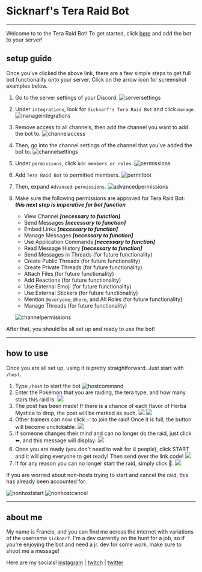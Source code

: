 # Sicknarf's Tera Raid Bot

___

Welcome to to the Tera Raid Bot! To get started, click [here](https://discord.com/api/oauth2/authorize?client_id=1064068854071963698&permissions=2198888513521&scope=bot%20applications.commands) and add the bot to your server!

## setup guide

Once you've clicked the above link, there are a few simple steps to get full bot functionality onto your server. Click on the arrow icon for screenshot examples below.

1. Go to the server settings of your Discord.
    ![serversettings](assets/screenshots/setup_1.png)

2. Under `integrations`, look for `Sicknarf's Tera Raid Bot` and click `manage`.
    ![manageintegrations](assets/screenshots/setup_2.png)
3. Remove access to all channels, then add the channel you want to add the bot to.
    ![channelaccess](assets/screenshots/setup_3.png)
4. Then, go into the channel settings of the channel that you've added the bot to.
    ![channelsettings](assets/screenshots/setup_4.png)
5. Under `permissions`, click `Add members or roles`.
    ![permissions](assets/screenshots/setup_5.png)
6. Add `Tera Raid Bot` to permitted members.
    ![permitbot](assets/screenshots/setup_6.png)
7. Then, expand `Advanced permissions`.
    ![advancedpermissions](assets/screenshots/setup_7.png)
8. Make sure the following permissions are approved for Tera Raid Bot: ***this next step is imperative for bot function***
    - View Channel ***[necessary to function]***
    - Send Messages ***[necessary to function]***
    - Embed Links ***[necessary to function]***
    - Manage Messages ***[necessary to function]***
    - Use Application Commands ***[necessary to function]***
    - Read Message History ***[necessary to function]***
    - Send Messages in Threads (for future functionality)
    - Create Public Threads (for future functionality)
    - Create Private Threads (for future functionality)
    - Attach Files (for future functionality)
    - Add Reactions (for future functionality)
    - Use External Emoji (for future functionality)
    - Use External Stickers (for future functionality)
    - Mention `@everyone`, `@here`, and All Roles (for future functionality)
    - Manage Threads (for future functionality)

    ![channelpermissions](assets/screenshots/setup_8.png)

After that, you should be all set up and ready to use the bot!

___

## how to use

Once you are all set up, using it is pretty straightforward. Just start with `/host`.

1. Type `/host` to start the bot
    ![hostcommand](assets/screenshots/howto_1.png)
2. Enter the Pokémon that you are raiding, the tera type, and how many stars this raid is.
    ![](assets/screenshots/howto_2.png)
3. The post has been made! If there is a chance of each flavor of Herba Mystica to drop, the post will be marked as such.
    ![](assets/screenshots/howto_3.png) ![](assets/screenshots/howto_4.png)
4. Other trainers can now click ✅ to join the raid! Once it is full, the button will become unclickable.
    ![](assets/screenshots/howto_5.png)
5. If someone changes their mind and can no longer do the raid, just click ⬅️, and this message will display:
    ![](assets/screenshots/howto_6.png)
6. Once you are ready (you don't need to wait for 4 people), click START and it will ping everyone to get ready! Then send over the link code!
    ![](assets/screenshots/howto_7.png)
7. If for any reason you can no longer start the raid, simply click 🛑.
    ![](assets/screenshots/howto_8.png)

If you are worried about non-hosts trying to start and cancel the raid, this has already been accounted for:

![nonhoststart](assets/screenshots/user_management_1.png) ![nonhostcancel](assets/screenshots/user_management_2.png)

___

## about me

My name is Francis, and you can find me across the internet with variations of the username `sicknarf`. I'm a dev currently on the hunt for a job, so if you're enjoying the bot and need a jr. dev for some work, make sure to shoot me a message!

Here are my socials! [instagram](http://instagram.com/sicknarf/) | [twitch](http://twitch.tv/sicknarf) | [twitter](http://twitter.com/sick_narf)